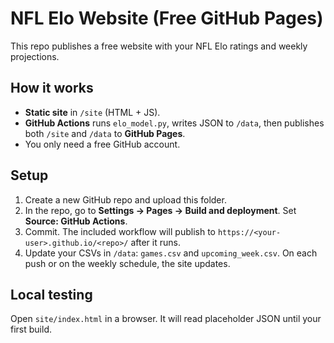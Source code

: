 # NFL Elo Website (Free GitHub Pages)

This repo publishes a free website with your NFL Elo ratings and weekly projections.

## How it works
- **Static site** in `/site` (HTML + JS).
- **GitHub Actions** runs `elo_model.py`, writes JSON to `/data`, then publishes both `/site` and `/data` to **GitHub Pages**.
- You only need a free GitHub account.

## Setup
1. Create a new GitHub repo and upload this folder.
2. In the repo, go to **Settings → Pages → Build and deployment**. Set **Source: GitHub Actions**.
3. Commit. The included workflow will publish to `https://<your-user>.github.io/<repo>/` after it runs.
4. Update your CSVs in `/data`: `games.csv` and `upcoming_week.csv`. On each push or on the weekly schedule, the site updates.

## Local testing
Open `site/index.html` in a browser. It will read placeholder JSON until your first build.
